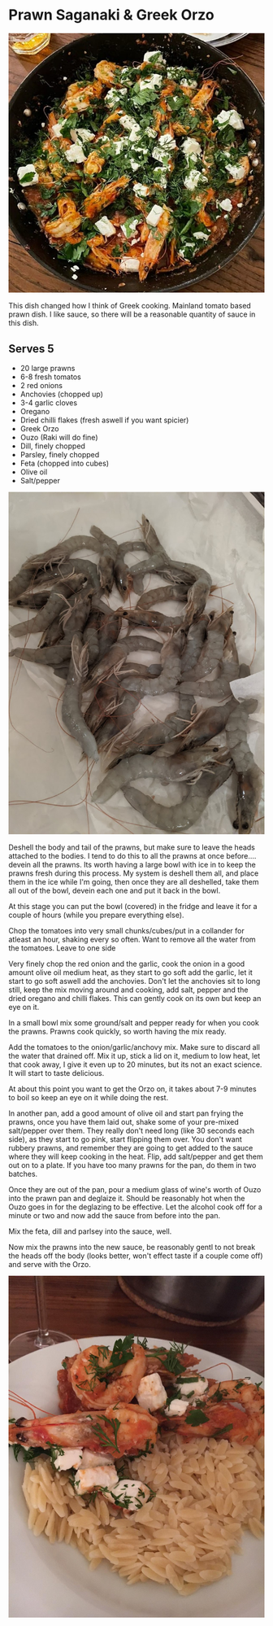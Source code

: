 # Prawn Saganaki & Greek Orzo

![prawn-saganaki](images/prawn-saganaki-dish.jpg)

This dish changed how I think of Greek cooking. Mainland tomato based prawn dish. I like sauce, so there will be a reasonable quantity of sauce in this 
dish.

## Serves 5

* 20 large prawns
* 6-8 fresh tomatos
* 2 red onions
* Anchovies (chopped up)
* 3-4 garlic cloves
* Oregano
* Dried chilli flakes (fresh aswell if you want spicier)
* Greek Orzo
* Ouzo (Raki will do fine)
* Dill, finely chopped
* Parsley, finely chopped
* Feta (chopped into cubes)
* Olive oil
* Salt/pepper

![deveined-prawns](images/deveined-prawns.jpg)

Deshell the body and tail of the prawns, but make sure to leave the heads attached to the bodies. I tend to do this to all the prawns at once before....
devein all the prawns. Its worth having a large bowl with ice in to keep the prawns fresh during this process. My system is deshell them all, and place them in the ice while I'm going, then once they are all deshelled, take them all out of the bowl, devein each one and put it back in the bowl. 

At this stage you can put the bowl (covered) in the fridge and leave it for a couple of hours (while you prepare everything else).

Chop the tomatoes into very small chunks/cubes/put in a collander for atleast an hour, shaking every so often. Want to remove all the water from the tomatoes. Leave to one side

Very finely chop the red onion and the garlic, cook the onion in a good amount olive oil medium heat, as they start to go soft add the garlic, let it start to go soft aswell add the anchovies. Don't let the anchovies sit to long still, keep the mix moving around and cooking, add salt, pepper and the dried oregano and chilli flakes. This can gently cook on its own but keep an eye on it. 

In a small bowl mix some ground/salt and pepper ready for when you cook the prawns. Prawns cook quickly, so worth having the mix ready.

Add the tomatoes to the onion/garlic/anchovy mix. Make sure to discard all the water that drained off. Mix it up, stick a lid on it, medium to low heat, let that cook away, I give it even up to 20 minutes, but its not an exact science. It will start to taste delicious.

At about this point you want to get the Orzo on, it takes about 7-9 minutes to boil so keep an eye on it while doing the rest. 

In another pan, add a good amount of olive oil and start pan frying the prawns, once you have them laid out, shake some of your pre-mixed salt/pepper over them. They really don't need long (like 30 seconds each side), as they start to go pink, start flipping them over. You don't want rubbery prawns, and remember they are going to get added to the sauce where they will keep cooking in the heat. Flip, add salt/pepper and get them out on to a plate. If you have too many prawns for the pan, do them in two batches.

Once they are out of the pan, pour a medium glass of wine's worth of Ouzo into the prawn pan and deglaize it. Should be reasonably hot when the Ouzo goes in for the deglazing to be effective. Let the alcohol cook off for a minute or two and now add the sauce from before into the pan.

Mix the feta, dill and parlsey into the sauce, well.

Now mix the prawns into the new sauce, be reasonably gentl to not break the heads off the body (looks better, won't effect taste if a couple come off) and serve with the Orzo.

![prawn-saganaki](images/prawn-saganaki.jpg)

